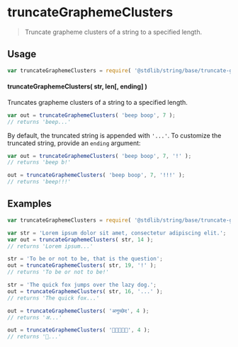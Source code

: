<!--

@license Apache-2.0

Copyright (c) 2023 The Stdlib Authors.

Licensed under the Apache License, Version 2.0 (the "License");
you may not use this file except in compliance with the License.
You may obtain a copy of the License at

   http://www.apache.org/licenses/LICENSE-2.0

Unless required by applicable law or agreed to in writing, software
distributed under the License is distributed on an "AS IS" BASIS,
WITHOUT WARRANTIES OR CONDITIONS OF ANY KIND, either express or implied.
See the License for the specific language governing permissions and
limitations under the License.

-->

# truncateGraphemeClusters

> Truncate grapheme clusters of a string to a specified length.

<section class="usage">

## Usage

```javascript
var truncateGraphemeClusters = require( '@stdlib/string/base/truncate-grapheme-clusters' );
```

#### truncateGraphemeClusters( str, len\[, ending] )

Truncates grapheme clusters of a string to a specified length.

```javascript
var out = truncateGraphemeClusters( 'beep boop', 7 );
// returns 'beep...'
```

By default, the truncated string is appended with `'...'`. To customize the truncated string, provide an `ending` argument:

```javascript
var out = truncateGraphemeClusters( 'beep boop', 7, '!' );
// returns 'beep b!'

out = truncateGraphemeClusters( 'beep boop', 7, '!!!' );
// returns 'beep!!!'
```

</section>

<!-- /.usage -->

<section class="examples">

## Examples

<!-- eslint no-undef: "error" -->

```javascript
var truncateGraphemeClusters = require( '@stdlib/string/base/truncate-grapheme-clusters' );

var str = 'Lorem ipsum dolor sit amet, consectetur adipiscing elit.';
var out = truncateGraphemeClusters( str, 14 );
// returns 'Lorem ipsum...'

str = 'To be or not to be, that is the question';
out = truncateGraphemeClusters( str, 19, '!' );
// returns 'To be or not to be!'

str = 'The quick fox jumps over the lazy dog.';
out = truncateGraphemeClusters( str, 16, '...' );
// returns 'The quick fox...'

out = truncateGraphemeClusters( 'अनुच्छेद', 4 );
// returns 'अ...'

out = truncateGraphemeClusters( '🌷🌷🌷🌷🌷', 4 );
// returns '🌷...'
```

</section>

<!-- /.examples -->

<!-- Section for related `stdlib` packages. Do not manually edit this section, as it is automatically populated. -->

<section class="related">

</section>

<!-- /.related -->

<!-- Section for all links. Make sure to keep an empty line after the `section` element and another before the `/section` close. -->

<section class="links">

</section>

<!-- /.links -->

